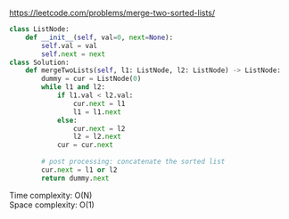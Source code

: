 <https://leetcode.com/problems/merge-two-sorted-lists/>
```python
class ListNode:
    def __init__(self, val=0, next=None):
        self.val = val
        self.next = next
class Solution:
    def mergeTwoLists(self, l1: ListNode, l2: ListNode) -> ListNode:
        dummy = cur = ListNode(0)
        while l1 and l2:
            if l1.val < l2.val:
                cur.next = l1
                l1 = l1.next
            else:
                cur.next = l2
                l2 = l2.next
            cur = cur.next
            
        # post processing: concatenate the sorted list
        cur.next = l1 or l2
        return dummy.next
```
Time complexity: O(N)  
Space complexity: O(1)
